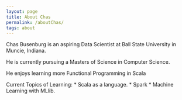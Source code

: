 ```yaml
---
layout: page
title: About Chas
permalink: /aboutChas/
tags: about
---
```


Chas Busenburg is an aspiring Data Scientist at Ball State University in Muncie, Indiana. 

He is currently pursuing a Masters of Science in Computer Science. 

He enjoys learning more Functional Programming in Scala 

Current Topics of Learning:
	* Scala as a language.
	* Spark
	* Machine Learning with MLlib.
	

